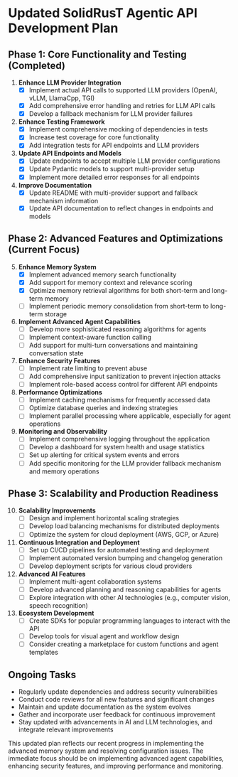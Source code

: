 # Updated SolidRusT Agentic API Development Plan

## Phase 1: Core Functionality and Testing (Completed)

1. **Enhance LLM Provider Integration**
   - [x] Implement actual API calls to supported LLM providers (OpenAI, vLLM, LlamaCpp, TGI)
   - [x] Add comprehensive error handling and retries for LLM API calls
   - [x] Develop a fallback mechanism for LLM provider failures

2. **Enhance Testing Framework**
   - [x] Implement comprehensive mocking of dependencies in tests
   - [x] Increase test coverage for core functionality
   - [x] Add integration tests for API endpoints and LLM providers

3. **Update API Endpoints and Models**
   - [x] Update endpoints to accept multiple LLM provider configurations
   - [x] Update Pydantic models to support multi-provider setup
   - [x] Implement more detailed error responses for all endpoints

4. **Improve Documentation**
   - [x] Update README with multi-provider support and fallback mechanism information
   - [x] Update API documentation to reflect changes in endpoints and models

## Phase 2: Advanced Features and Optimizations (Current Focus)

5. **Enhance Memory System**
   - [x] Implement advanced memory search functionality
   - [x] Add support for memory context and relevance scoring
   - [x] Optimize memory retrieval algorithms for both short-term and long-term memory
   - [ ] Implement periodic memory consolidation from short-term to long-term storage

6. **Implement Advanced Agent Capabilities**
   - [ ] Develop more sophisticated reasoning algorithms for agents
   - [ ] Implement context-aware function calling
   - [ ] Add support for multi-turn conversations and maintaining conversation state

7. **Enhance Security Features**
   - [ ] Implement rate limiting to prevent abuse
   - [ ] Add comprehensive input sanitization to prevent injection attacks
   - [ ] Implement role-based access control for different API endpoints

8. **Performance Optimizations**
   - [ ] Implement caching mechanisms for frequently accessed data
   - [ ] Optimize database queries and indexing strategies
   - [ ] Implement parallel processing where applicable, especially for agent operations

9. **Monitoring and Observability**
   - [ ] Implement comprehensive logging throughout the application
   - [ ] Develop a dashboard for system health and usage statistics
   - [ ] Set up alerting for critical system events and errors
   - [ ] Add specific monitoring for the LLM provider fallback mechanism and memory operations

## Phase 3: Scalability and Production Readiness

10. **Scalability Improvements**
    - [ ] Design and implement horizontal scaling strategies
    - [ ] Develop load balancing mechanisms for distributed deployments
    - [ ] Optimize the system for cloud deployment (AWS, GCP, or Azure)

11. **Continuous Integration and Deployment**
    - [ ] Set up CI/CD pipelines for automated testing and deployment
    - [ ] Implement automated version bumping and changelog generation
    - [ ] Develop deployment scripts for various cloud providers

12. **Advanced AI Features**
    - [ ] Implement multi-agent collaboration systems
    - [ ] Develop advanced planning and reasoning capabilities for agents
    - [ ] Explore integration with other AI technologies (e.g., computer vision, speech recognition)

13. **Ecosystem Development**
    - [ ] Create SDKs for popular programming languages to interact with the API
    - [ ] Develop tools for visual agent and workflow design
    - [ ] Consider creating a marketplace for custom functions and agent templates

## Ongoing Tasks

- Regularly update dependencies and address security vulnerabilities
- Conduct code reviews for all new features and significant changes
- Maintain and update documentation as the system evolves
- Gather and incorporate user feedback for continuous improvement
- Stay updated with advancements in AI and LLM technologies, and integrate relevant improvements

This updated plan reflects our recent progress in implementing the advanced memory system and resolving configuration issues. The immediate focus should be on implementing advanced agent capabilities, enhancing security features, and improving performance and monitoring.
